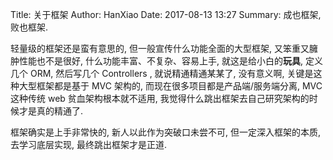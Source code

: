 Title: 关于框架
Author: HanXiao
Date: 2017-08-13 13:27
Summary: 成也框架, 败也框架.

轻量级的框架还是蛮有意思的, 但一般宣传什么功能全面的大型框架, 又笨重又臃肿性能也不是很好, 什么功能丰富、不复杂、容易上手, 就这是给小白的**玩具**, 定义几个 ORM, 然后写几个 Controllers , 就说精通精通某某了, 没有意义啊, 关键是这种大型框架都是基于 MVC 架构的, 而现在很多项目都是产品端/服务端分离, MVC 这种传统 web 贫血架构根本就不适用, 我觉得什么跳出框架去自己研究架构的时候才是真的精通了.

框架确实是上手非常快的, 新人以此作为突破口未尝不可, 但一定深入框架的本质, 去学习底层实现, 最终跳出框架才是正道.
